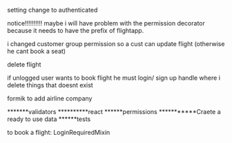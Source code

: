 setting change to authenticated


notice!!!!!!!!!! maybe i will have problem with the permission decorator because it needs to have the prefix of flightapp.
<!-- user in models has null=true because it gives error (needs to be changed) -->

i changed customer group permission so a cust can update flight (otherwise he cant book a seat)

<!-- i should handle situation where authorization key is not provided -->
delete flight

if unlogged user wants to book flight he must login/ sign up
handle where i delete things that doesnt exist
 
formik to add airline company

*******validators
**********react
******permissions
***********Craete a ready to use data
******tests

to book a flight: LoginRequiredMixin



